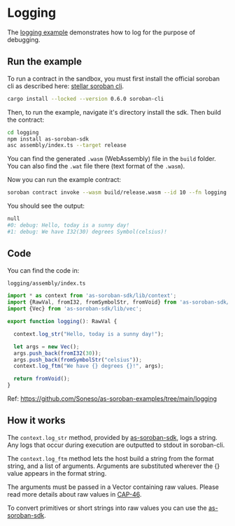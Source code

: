 # Logging

The [logging example](https://github.com/Soneso/as-soroban-examples/tree/main/logging) demonstrates how to log for the purpose of debugging.


## Run the example

To run a contract in the sandbox, you must first install the official soroban cli as described here: [stellar soroban cli](https://github.com/stellar/soroban-cli).

```sh
cargo install --locked --version 0.6.0 soroban-cli
```

Then, to run the example, navigate it's directory install the sdk. Then build the contract:

```sh
cd logging
npm install as-soroban-sdk
asc assembly/index.ts --target release
```

You can find the generated `.wasm` (WebAssembly) file in the `build` folder. You can also find the `.wat` file there (text format of the `.wasm`).

Now you can run the example contract:

```sh
soroban contract invoke --wasm build/release.wasm --id 10 --fn logging
```

You should see the output:
```sh
null
#0: debug: Hello, today is a sunny day!
#1: debug: We have I32(30) degrees Symbol(celsius)!
```

## Code

You can find the code in:

```sh
logging/assembly/index.ts
```

```typescript
import * as context from 'as-soroban-sdk/lib/context';
import {RawVal, fromI32, fromSymbolStr, fromVoid} from 'as-soroban-sdk/lib/value';
import {Vec} from 'as-soroban-sdk/lib/vec';

export function logging(): RawVal {

  context.log_str("Hello, today is a sunny day!");

  let args = new Vec();
  args.push_back(fromI32(30));
  args.push_back(fromSymbolStr("celsius"));
  context.log_ftm("We have {} degrees {}!", args);

  return fromVoid();
}
```

Ref: https://github.com/Soneso/as-soroban-examples/tree/main/logging

## How it works

The `context.log_str` method, provided by [as-soroban-sdk](https://github.com/Soneso/as-soroban-sdk), logs a string. Any logs that occur during execution are outputted to stdout in soroban-cli.

The `context.log_ftm` method lets the host build a string from the format string, and a list of arguments. Arguments are substituted wherever the {} value appears in the format string.

The arguments must be passed in a Vector containing raw values. Please read more details about raw values in [CAP-46](https://github.com/stellar/stellar-protocol/blob/master/core/cap-0046.md#host-value-type).

To convert primitives or short strings into raw values you can use the [as-soroban-sdk](https://github.com/Soneso/as-soroban-sdk).
